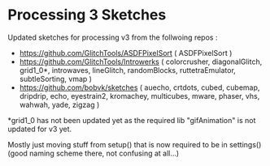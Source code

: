 # Processing 3 Sketches

Updated sketches for processing v3 from the follwoing repos :

- https://github.com/GlitchTools/ASDFPixelSort
( ASDFPixelSort )
- https://github.com/GlitchTools/Introwerks
( colorcrusher, diagonalGlitch, grid1_0*, introwaves, lineGlitch, randomBlocks, ruttetraEmulator, subtleSorting, vmap )
- https://github.com/bobvk/sketches
( auecho, crtdots, cubed, cubemap, dripdrip, echo, eyestrain2, kromachey, multicubes, mware, phaser, vhs, wahwah, yade, zigzag )

*grid1_0 has not been updated yet as the required lib "gifAnimation" is not updated for v3 yet.

Mostly just moving stuff from setup() that is now required to be in settings() (good naming scheme there, not confusing at all...)